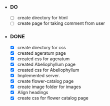 - ### DO ###

  - [ ] create directory for html
  - [ ] create page for taking comment from user

- ### DONE ###

  - [x] create directory for css 
  - [x] created ageratum page
  - [x] created css for ageratum 
  - [x] created Abeliophyllum page
  - [x] created css for Abeliophyllum
  - [x] Implemented server.
  - [x] create flower-catalog page
  - [x] create image folder for images
  - [x] Align headings
  - [x] create css for flower catalog page
